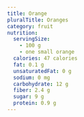 ```yaml
---
title: Orange
pluralTitle: Oranges
category: fruit
nutrition:
  servingSize: 
    - 100 g
    - one small orange
  calories: 47 calories
  fat: 0.1 g
  unsaturatedFat: 0 g
  sodium: 0 mg
  carbohydrate: 12 g
  fiber: 2.4 g
  sugar: 9 g
  protein: 0.9 g
---
```

